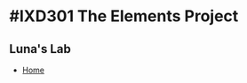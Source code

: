 #IXD301 The Elements Project
======================================

Luna's Lab
----------------
- [Home](https://taramcallister.github.io/lunaslab/index.html)
